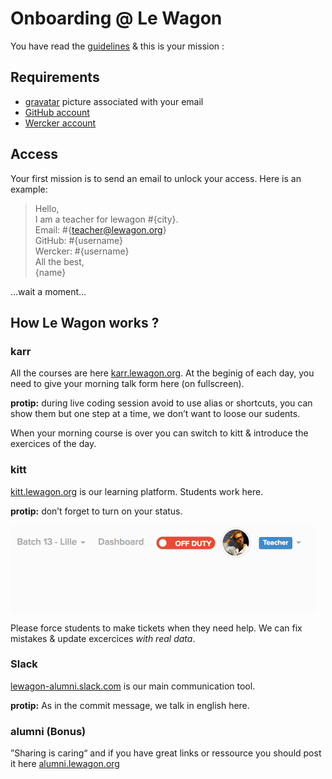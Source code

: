 # Onboarding @ Le Wagon

You have read the [guidelines](README.md) & this is your mission :

## Requirements

- [gravatar](http://fr.gravatar.com/) picture associated with your email
- [GitHub account](https://github.com)
- [Wercker account](http://wercker.com/)

## Access

Your first mission is to send an email to unlock your access. Here is an example:

> Hello,<br>
> I am a teacher for lewagon #{city}.<br>
> Email: #{teacher@lewagon.org}<br>
> GitHub: #{username}<br>
> Wercker: #{username}<br>
> All the best,<br>
> {name}

…wait a moment…

## How Le Wagon works ?

### karr

All the courses are here [karr.lewagon.org](http://karr.lewagon.org/). At the beginig of each day, you need to give your morning talk form here (on fullscreen).

__protip:__ during live coding session avoid to use alias or shortcuts, you can show them but one step at a time, we don’t want to loose our sudents.

When your morning course is over you can switch to kitt & introduce the exercices of the day.

### kitt

[kitt.lewagon.org](http://kitt.lewagon.org/) is our learning platform. Students work here.

__protip:__ don’t forget to turn on your status.

![Turn on your status](img/toggle-duty.gif)

Please force students to make tickets when they need help. We can fix mistakes & update excercices _with real data_.

### Slack

[lewagon-alumni.slack.com](http://lewagon-alumni.slack.com) is our main communication tool.

__protip:__ As in the commit message, we talk in english here.

### alumni (Bonus)

”Sharing is caring“ and if you have great links or ressource you should post it here [alumni.lewagon.org](http://alumni.lewagon.org/)

